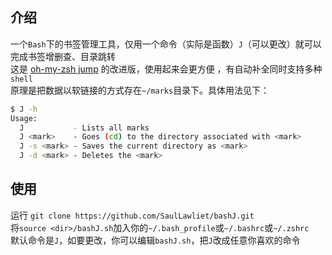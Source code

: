 ## 介绍
一个`Bash`下的书签管理工具，仅用一个命令（实际是函数）`J`（可以更改）就可以完成书签增删查、目录跳转  
这是 [oh-my-zsh jump](https://github.com/robbyrussell/oh-my-zsh/blob/master/plugins/jump/jump.plugin.zsh) 的改进版，使用起来会更方便
，有自动补全同时支持多种`shell`  
原理是把数据以软链接的方式存在`~/marks`目录下。具体用法见下：

``` bash
$ J -h
Usage:
  J           - Lists all marks
  J <mark>    - Goes (cd) to the directory associated with <mark>
  J -s <mark> - Saves the current directory as <mark>
  J -d <mark> - Deletes the <mark>
```

## 使用
运行 `git clone https://github.com/SaulLawliet/bashJ.git`  
将`source <dir>/bashJ.sh`加入你的`~/.bash_profile`或`~/.bashrc`或`~/.zshrc`  
默认命令是`J`，如要更改，你可以编辑`bashJ.sh`，把`J`改成任意你喜欢的命令

